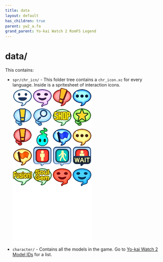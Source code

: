 ```yaml
---
title: data
layout: default
has_children: true
parent: yw2_a.fa
grand_parent: Yo-kai Watch 2 RomFS Legend
---
```

# data/
This contains:
* `spr/chr_icn/` - This folder tree contains a `chr_icon.xc` for every language. Inside is a spritesheet of interaction icons.
![Yo-kai Watch 2 Interaction Bubble Spritesheet](chr_icn.png)
* `character/` - Contains all the models in the game. Go to [Yo-kai Watch 2 Model IDs]() for a list.

